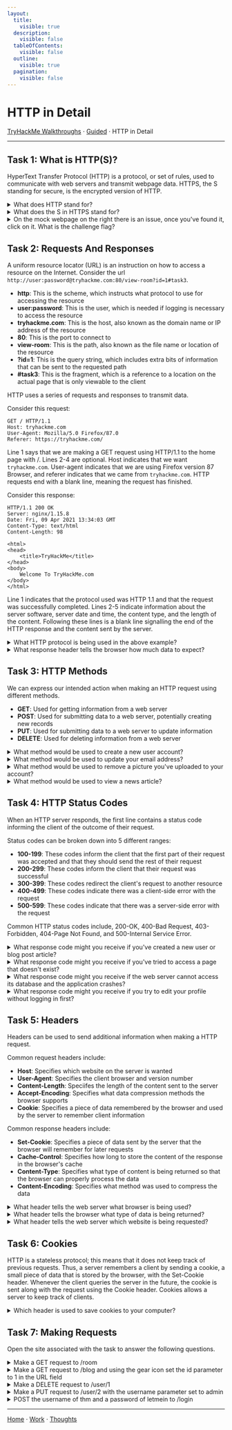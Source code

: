 ```yaml
---
layout:
  title:
    visible: true
  description:
    visible: false
  tableOfContents:
    visible: false
  outline:
    visible: true
  pagination:
    visible: false
---
```


# HTTP in Detail

[TryHackMe Walkthroughs](./) ⋅ [Guided](../) ⋅ HTTP in Detail

***

## Task 1: What is HTTP(S)?

HyperText Transfer Protocol (HTTP) is a protocol, or set of rules, used to communicate with web servers and transmit webpage data. HTTPS, the S standing for secure, is the encrypted version of HTTP.

<details>
<summary>What does HTTP stand for?</summary>

HyperText Transfer Protocol

The HyperText Transfer Protocol is used to send and receive webpage data.

</details>

<details>
<summary>What does the S in HTTPS stand for?</summary>

Secure

HTTPS is the secure and encrypted version of HTTP.
</details>

<details>
<summary>On the mock webpage on the right there is an issue, once you've found it, click on it. What is the challenge flag?</summary>

THM{INVALID\_HTTP\_CERT}

Notice the lock with the red slash on the left of the URL. This means that your connection is insecure.
</details>

## Task 2: Requests And Responses

A uniform resource locator (URL) is an instruction on how to access a resource on the Internet. Consider the url `http://user:password@tryhackme.com:80/view-room?id=1#task3`.
* **http**: This is the scheme, which instructs what protocol to use for accessing the resource
* **user:password**: This is the user, which is needed if logging is necessary to access the resource 
* **tryhackme.com**: This is the host, also known as the domain name or IP address of the resource
* **80**: This is the port to connect to
* **view-room**: This is the path, also known as the file name or location of the resource
* **?id=1**: This is the query string, which includes extra bits of information that can be sent to the requested path
* **#task3**: This is the fragment, which is a reference to a location on the actual page that is only viewable to the client

HTTP uses a series of requests and responses to transmit data.

Consider this request:

```HTTP
GET / HTTP/1.1
Host: tryhackme.com
User-Agent: Mozilla/5.0 Firefox/87.0
Referer: https://tryhackme.com/

```

Line 1 says that we are making a GET request using HTTP/1.1 to the home page with /. Lines 2-4 are optional. Host indicates that we want `tryhackme.com`. User-agent indicates that we are using Firefox version 87 Browser, and referer indicates that we came from `tryhackme.com`. HTTP requests end with a blank line, meaning the request has finished.

Consider this response:

```HTTP
HTTP/1.1 200 OK
Server: nginx/1.15.8
Date: Fri, 09 Apr 2021 13:34:03 GMT
Content-Type: text/html
Content-Length: 98

<html>
<head>
    <title>TryHackMe</title>
</head>
<body>
    Welcome To TryHackMe.com
</body>
</html>
```

Line 1 indicates that the protocol used was HTTP 1.1 and that the request was successfully completed. Lines 2-5 indicate information about the server software, server date and time, the content type, and the length of the content. Following these lines is a blank line signalling the end of the HTTP response and the content sent by the server.

<details>
<summary>What HTTP protocol is being used in the above example?</summary>

HTTP/1.1

The HTTP protocol being used can be found on the first line of the request or response.
</details>

<details>
<summary>What response header tells the browser how much data to expect?</summary>

Content-Length

This header specifies the length of the content included in the response.
</details>

## Task 3: HTTP Methods

We can express our intended action when making an HTTP request using different methods.
* **GET**: Used for getting information from a web server
* **POST**: Used for submitting data to a web server, potentially creating new records
* **PUT**: Used for submitting data to a web server to update information
* **DELETE**: Used for deleting information from a web server

<details>

<summary>What method would be used to create a new user account?</summary>

POST

POST is used when we want to create a new record, such as a new user account.

</details>

<details>

<summary>What method would be used to update your email address?</summary>

PUT

PUT is used for updating information.

</details>

<details>

<summary>What method would be used to remove a picture you've uploaded to your account?</summary>

DELETE

DELETE is used for removing information.

</details>

<details>

<summary>What method would be used to view a news article?</summary>

GET

GET is used for receiving information, which can then be viewed.

</details>

## Task 4: HTTP Status Codes

When an HTTP server responds, the first line contains a status code informing the client of the outcome of their request.

Status codes can be broken down into 5 different ranges:
* **100-199**: These codes inform the client that the first part of their request was accepted and that they should send the rest of their request
* **200-299**: These codes inform the client that their request was successful
* **300-399**: These codes redirect the client's request to another resource
* **400-499**: These codes indicate there was a client-side error with the request
* **500-599**: These codes indicate that there was a server-side error with the request

Common HTTP status codes include, 200-OK, 400-Bad Request, 403-Forbidden, 404-Page Not Found, and 500-Internal Service Error.

<details>

<summary>What response code might you receive if you've created a new user or blog post article?</summary>

201

201 is the Created response code.

</details>

<details>

<summary>What response code might you receive if you've tried to access a page that doesn't exist?</summary>

404

404 is the Page Not Found response code.

</details>

<details>

<summary>What response code might you receive if the web server cannot access its database and the application crashes?</summary>

503

503 is the Service Unavailable response code.

</details>

<details>

<summary>What response code might you receive if you try to edit your profile without logging in first?</summary>

401

401 is the Not Authorized response code.

</details>

## Task 5: Headers

Headers can be used to send additional information when making a HTTP request.

Common request headers include:
* **Host**: Specifies which website on the server is wanted
* **User-Agent**: Specifies the client browser and version number
* **Content-Length**: Speciifes the length of the content sent to the server
* **Accept-Encoding**:  Specifies what data compression methods the browser supports
* **Cookie**: Specifies a piece of data remembered by the browser and used by the server to remember client information

Common response headers include:
* **Set-Cookie**: Specifies a piece of data sent by the server that the browser will remember for later requests
* **Cache-Control**: Specifies how long to store the content of the response in the browser's cache
* **Content-Type**: Specifies what type of content is being returned so that the browser can properly process the data
* **Content-Encoding**: Specifies what method was used to compress the data

<details>

<summary>What header tells the web server what browser is being used?</summary>

User-Agent

User-Agent specifies browser and verison number.

</details>

<details>

<summary>What header tells the browser what type of data is being returned?</summary>

Content-Type

Content-Type, as per its name, specifies the type of content returned by the web server.

</details>

<details>

<summary>What header tells the web server which website is being requested?</summary>

Host

Host is used to specify which website on a web server is wanted. This header is especially important if a web server hosts multiple websites.

</details>

## Task 6: Cookies

HTTP is a stateless protocol; this means that it does not keep track of previous requests. Thus, a server remembers a client by sending a cookie, a small piece of data that is stored by the browser, with the Set-Cookie header. Whenever the client queries the server in the future, the cookie is sent along with the request using the Cookie header. Cookies allows a server to keep track of clients.

<details>

<summary>Which header is used to save cookies to your computer?</summary>

Set-Cookie

Set-Cookie is a header included in HTTP responses that includes a cookie for the browser to save.

</details>

## Task 7: Making Requests

Open the site associated with the task to answer the following questions.

<details>

<summary>Make a GET request to /room</summary>

THM{YOU'RE\_IN\_THE\_ROOM}

Change the request type to GET and type room into the search bar. Then, press go.

</details>

<details>

<summary>Make a GET request to /blog and using the gear icon set the id parameter to 1 in the URL field</summary>

THM{YOU\_FOUND\_THE\_BLOG}

Change the request type to GET and type blog into the search bar. Set the id parameter to 1 and press go.

</details>

<details>

<summary>Make a DELETE request to /user/1</summary>

THM{USER\_IS\_DELETED}

Change the request type to DELETE and type user/1 into the search bar.

</details>

<details>

<summary>Make a PUT request to /user/2 with the username parameter set to admin</summary>

THM{USER\_HAS\_UPDATED}

Change the request type to PUT and type user/2 into the search bar. Set the username parameter to admin and press go.

</details>

<details>

<summary>POST the username of thm and a password of letmein to /login</summary>

THM{HTTP\_REQUEST\_MASTER}

Change the request type to POST and type login into the search bar. Set the username parameter to thm, the password parameter to letmein, and press go.

</details>

***

[Home](https://app.gitbook.com/o/0kO27okC5uVB9ALX3rho/s/036xtfEIzcEdGegONXWM/) ⋅ [Work](https://app.gitbook.com/o/0kO27okC5uVB9ALX3rho/s/WaFS755Q4sf02CxLcghQ/) ⋅ [Thoughts](https://app.gitbook.com/o/0kO27okC5uVB9ALX3rho/s/s4QQPMntQ25hmJToKSOu/)
